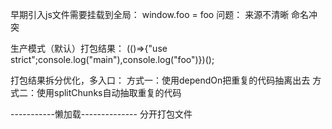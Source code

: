 早期引入js文件需要挂载到全局：
window.foo = foo
问题：
来源不清晰
命名冲突

生产模式（默认）打包结果：
(()=>{"use strict";console.log("main"),console.log("foo")})();

打包结果拆分优化，多入口：
方式一：使用dependOn把重复的代码抽离出去
方式二：使用splitChunks自动抽取重复的代码

-----------懒加载--------------
分开打包文件